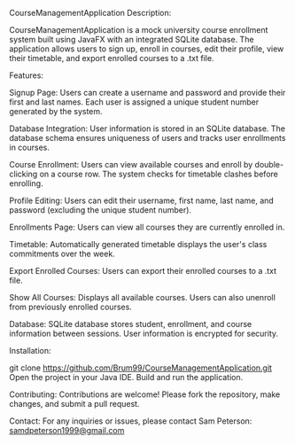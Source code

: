 CourseManagementApplication
Description:

CourseManagementApplication is a mock university course enrollment system built using JavaFX with an integrated SQLite database. The application allows users to sign up, enroll in courses, edit their profile, view their timetable, and export enrolled courses to a .txt file.

Features:

Signup Page: Users can create a username and password and provide their first and last names. Each user is assigned a unique student number generated by the system.

Database Integration: User information is stored in an SQLite database. The database schema ensures uniqueness of users and tracks user enrollments in courses.

Course Enrollment: Users can view available courses and enroll by double-clicking on a course row. The system checks for timetable clashes before enrolling.

Profile Editing: Users can edit their username, first name, last name, and password (excluding the unique student number).

Enrollments Page: Users can view all courses they are currently enrolled in.

Timetable: Automatically generated timetable displays the user's class commitments over the week.

Export Enrolled Courses: Users can export their enrolled courses to a .txt file.

Show All Courses: Displays all available courses. Users can also unenroll from previously enrolled courses.

Database:
SQLite database stores student, enrollment, and course information between sessions.
User information is encrypted for security.


Installation:

git clone https://github.com/Brum99/CourseManagementApplication.git
Open the project in your Java IDE.
Build and run the application.

Contributing:
Contributions are welcome! Please fork the repository, make changes, and submit a pull request.


Contact:
For any inquiries or issues, please contact Sam Peterson: samdpeterson1999@gmail.com


